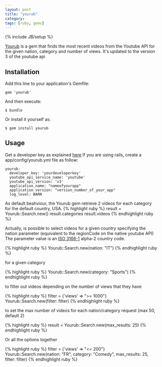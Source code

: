 ```yaml
---
layout: post
title: "yourub"
category: 
tags: [ruby, gems]
---
```

{% include JB/setup %}

[Yourub](https://github.com/edap/yourub) is a gem that finds the most recent videos from the Youtube API for the given nation, category and number of views. It's updated to the version 3 of the youtube api

## Installation

Add this line to your application's Gemfile:

    gem 'yourub'

And then execute:

    $ bundle

Or install it yourself as:

    $ gem install yourub

## Usage

Get a developer key as explained [here](http://www.youtube.com/watch?v=Im69kzhpR3I)
If you are using rails, create a app/config/yourub.yml file as follow:

    yourub:
      developer_key: 'yourdeveloperkey'
      youtube_api_service_name: 'youtube'
      youtube_api_version: 'v3'
      application_name: "nameofyourapp"
      application_version: "version_number_of_your_app"
      log_level: WARN

As default beahviour, the Yourub gem retrieve 2 videos for each category for the default country, USA.
{% highlight ruby %}
result = Yourub::Search.new()
result.categories
result.videos
{% endhighlight ruby %}

Actually, is possible to select videos for a given country specifying the nation parameter (equivalent to the regionCode on the native youtube API) The parameter value is an [ISO 3166-1](http://www.iso.org/iso/country_codes/iso_3166_code_lists/country_names_and_code_elements.htm) alpha-2 country code.

{% highlight ruby %}
Yourub::Search.new(nation: "IT")
{% endhighlight ruby %}

for a given category

{% highlight ruby %}
Yourub::Search.new(category: "Sports")
{% endhighlight ruby %}

to filter out videos depending on the number of views that they have

{% highlight ruby %}
filter = {'views' => ">= 1000"}
Yourub::Search.new(filter: filter)
{% endhighlight ruby %}

to set the max number of videos for each nation/category request (max 50, default 2)

{% highlight ruby %}
result = Yourub::Search.new(max_results: 25)
{% endhighlight ruby %}

Or all the options together

{% highlight ruby %}
filter = {'views' => "<= 200"}
Yourub::Search.new(nation: "FR", category: "Comedy", max_results: 25, filter: filter)
{% endhighlight ruby %}
